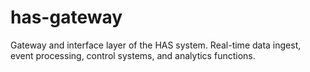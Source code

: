 # has-gateway
Gateway and interface layer of the HAS system. Real-time data ingest, event processing, control systems, and analytics functions.
